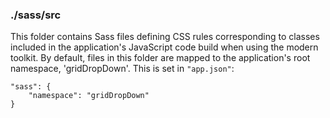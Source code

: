 ### ./sass/src

This folder contains Sass files defining CSS rules corresponding to classes
included in the application's JavaScript code build when using the modern toolkit.
By default, files in this folder are mapped to the application's root namespace, 'gridDropDown'.
This is set in `"app.json"`:

    "sass": {
        "namespace": "gridDropDown"
    }